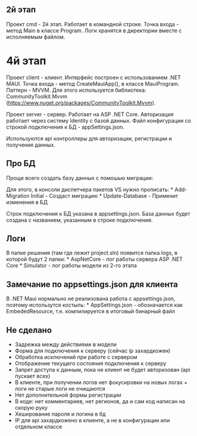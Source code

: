 ## 2й этап
Проект cmd - 2й этап. Работает в командной строке. Точка входа - метод Main в классе Program.
Логи хранятся в директории вместе с исполняемым файлом.

# 4й этап
Проект client - клиент. Интерфейс построен с использованием .NET MAUI. Точка входа - метод CreateMauiApp(), в классе MauiProgram. Паттерн - MVVM. Для этого используется библиотека: CommunityToolkit.Mvvm (https://www.nuget.org/packages/CommunityToolkit.Mvvm).

Проект server - сервер. Работает на ASP .NET Core. Авторизация работает через систему Identity с базой данных. Файл конфигурации со строкой подключения к БД - appSettings.json.

Используются api контроллеры для авторизации, регистрации и получения данных. 

## Про БД
Проще всего создать базу данных с помошью миграции:

Для этого, в консоли диспетчера пакетов VS нужно прописать:
    * Add-Migration Initial - Создаст миграцию
    * Update-Database - Применит изменения в БД

Строк подключения к БД указана в appsettings.json. База данных будет создана с названием, указанным в строке подключения.

## Логи
В папке решения (там где лежит project.sln) появится папка logs, в которой будут 2 папки:
    * AspNetCore - лог работы сервера ASP .NET Core
    * Simulator - лог работы модели из 2-го этапа

## Замечание по appsettings.json для клиента
В .NET Maui нормально не реализована работа с appsettings.json, поэтому использутся костыль: 
    * AppSettings.json - обозначается как EmbededResource, т.е. компилируется в итоговый бинарный файл

## Не сделано
* Задрежка между действиями в модели
* Форма для подключения к серверу (сейчас ip захардкожен)
* Обработка исключений при работе с сервером
* Отображение текущего состояния подключения к серверу
* Запрет доступа к данным, пока не клиент не будет авторизован (api пускает всех)
* В клиенте, при получении логов нет фокусировки на новых логах + логи не старые логи не очищаются
* Нет дополнительной формы регистрации
* В коде: нет комментариев, нет регионов, да и сам код написан на скорую руку
* Хеширование пароля и логина в бд
* IP для api захардкожено в клиенте, а не в конфигурации или отдельном классе


